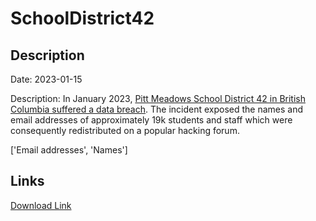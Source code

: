 # SchoolDistrict42

## Description

Date: 2023-01-15

Description:
In January 2023, <a href="https://www.mapleridgenews.com/news/maple-ridge-pitt-meadows-school-district-suffers-massive-data-breach/" target="_blank" rel="noopener">Pitt Meadows School District 42 in British Columbia suffered a data breach</a>. The incident exposed the names and email addresses of approximately 19k students and staff which were consequently redistributed on a popular hacking forum.


['Email addresses', 'Names']

## Links

[Download Link](https://link-to.net/1229997/397.412580117816/dynamic/?r=c2Q0Mi5jYQ==)